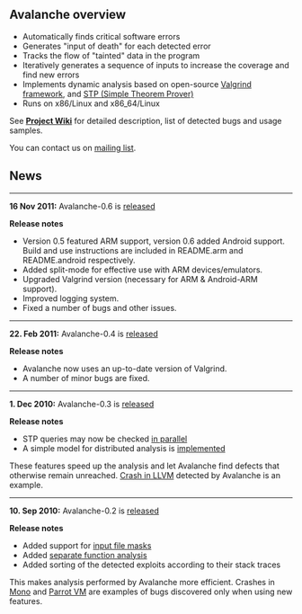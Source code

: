 ## Avalanche overview ##

  * Automatically finds critical software errors
  * Generates "input of death" for each detected error
  * Tracks the flow of "tainted" data in the program
  * Iteratively generates a sequence of inputs to increase the coverage and find new errors
  * Implements dynamic analysis based on open-source [Valgrind framework](http://valgrind.org/), and [STP (Simple Theorem Prover)](http://sites.google.com/site/stpfastprover/)
  * Runs on x86/Linux and x86\_64/Linux

See **[Project Wiki](http://code.google.com/p/avalanche/wiki/Avalanche)** for detailed description, list of detected bugs and usage samples.

You can contact us on [mailing list](http://groups.google.com/group/avalanche-users).

## News ##


---


**16 Nov 2011:** Avalanche-0.6 is [released](http://code.google.com/p/avalanche/downloads/list)

**Release notes**

  * Version 0.5 featured ARM support, version 0.6 added Android support. Build and use instructions are included in README.arm and README.android respectively.
  * Added split-mode for effective use with ARM devices/emulators.
  * Upgraded Valgrind version (necessary for ARM & Android-ARM support).
  * Improved logging system.
  * Fixed a number of bugs and other issues.


---


**22. Feb 2011:** Avalanche-0.4 is [released](http://code.google.com/p/avalanche/downloads/list)

**Release notes**

  * Avalanche now uses an up-to-date version of Valgrind.
  * A number of minor bugs are fixed.


---


**1. Dec 2010:** Avalanche-0.3 is [released](http://code.google.com/p/avalanche/downloads/list)

**Release notes**

  * STP queries may now be checked [in parallel](http://code.google.com/p/avalanche/wiki/Multiple_threads_for_STP_queries)
  * A simple model for distributed analysis is [implemented](http://code.google.com/p/avalanche/wiki/Distributed_avalanche)

These features speed up the analysis and let Avalanche find defects that otherwise remain unreached. [Crash in LLVM](http://llvm.org/bugs/show_bug.cgi?id=8494) detected by Avalanche is an example.


---


**10. Sep 2010:** Avalanche-0.2 is [released](http://code.google.com/p/avalanche/downloads/list)

**Release notes**

  * Added support for [input file masks](http://code.google.com/p/avalanche/wiki/Input_masks_and_function_filtering?ts=1284145326&updated=Input_masks_and_function_filtering#Input_masks)
  * Added [separate function analysis](http://code.google.com/p/avalanche/wiki/Input_masks_and_function_filtering?ts=1284145326&updated=Input_masks_and_function_filtering#Function_filtering)
  * Added sorting of the detected exploits according to their stack traces

This makes analysis performed by Avalanche more efficient. Crashes in [Mono](https://bugzilla.novell.com/show_bug.cgi?id=636794) and [Parrot VM](http://trac.parrot.org/parrot/ticket/1740) are examples of bugs discovered only when using new features.